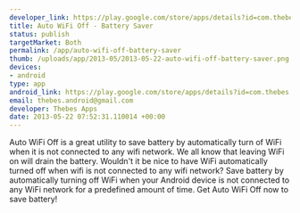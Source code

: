 ```yaml
--- 
developer_link: https://play.google.com/store/apps/details?id=com.thebes.autowifiofffree
title: Auto WiFi Off - Battery Saver
status: publish
targetMarket: Both
permalink: /app/auto-wifi-off-battery-saver
thumb: /uploads/app/2013-05/2013-05-22-auto-wifi-off-battery-saver.png
devices: 
- android
type: app
android_link: https://play.google.com/store/apps/details?id=com.thebes.autowifiofffree
email: thebes.android@gmail.com
developer: Thebes Apps
date: 2013-05-22 07:52:31.110014 +00:00
---
```


Auto WiFi Off is a great utility to save battery by automatically turn of WiFi when it is not connected to any wifi network.
We all know that leaving WiFi on will drain the battery. Wouldn't it be nice to have WiFi automatically turned off when wifi is not connected to any wifi network? 
Save battery by automatically turning off WiFi when your Android device is not connected to any WiFi network for a predefined amount of time. 
Get Auto WiFi Off now to save battery!
